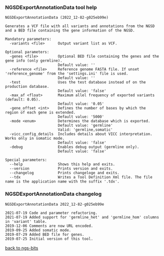 ### NGSDExportAnnotationData tool help
	NGSDExportAnnotationData (2022_12-82-g025eb99e)
	
	Generates a VCF file with all variants and annotations from the NGSD and a BED file containing the gene information of the NGSD.
	
	Mandatory parameters:
	  -variants <file>      Output variant list as VCF.
	
	Optional parameters:
	  -genes <file>         Optional BED file containing the genes and the gene info (only germline).
	                        Default value: ''
	  -reference <file>     Reference genome FASTA file. If unset 'reference_genome' from the 'settings.ini' file is used.
	                        Default value: ''
	  -test                 Uses the test database instead of on the production database.
	                        Default value: 'false'
	  -max_af <float>       Maximum allel frequency of exported variants (default: 0.05).
	                        Default value: '0.05'
	  -gene_offset <int>    Defines the number of bases by which the region of each gene is extended.
	                        Default value: '5000'
	  -mode <enum>          Determines the database which is exported.
	                        Default value: 'germline'
	                        Valid: 'germline,somatic'
	  -vicc_config_details  Includes details about VICC interpretation. Works only in somatic mode.
	                        Default value: 'false'
	  -debug                Enables debug output (germline only).
	                        Default value: 'false'
	
	Special parameters:
	  --help                Shows this help and exits.
	  --version             Prints version and exits.
	  --changelog           Prints changeloge and exits.
	  --tdx                 Writes a Tool Definition Xml file. The file name is the application name with the suffix '.tdx'.
	
### NGSDExportAnnotationData changelog
	NGSDExportAnnotationData 2022_12-82-g025eb99e
	
	2021-07-19 Code and parameter refactoring.
	2021-07-19 Added support for 'germline_het' and 'germline_hom' columns in 'variant' table.
	2019-12-06 Comments are now URL encoded.
	2019-09-25 Added somatic mode.
	2019-07-29 Added BED file for genes.
	2019-07-25 Initial version of this tool.
[back to ngs-bits](https://github.com/imgag/ngs-bits)